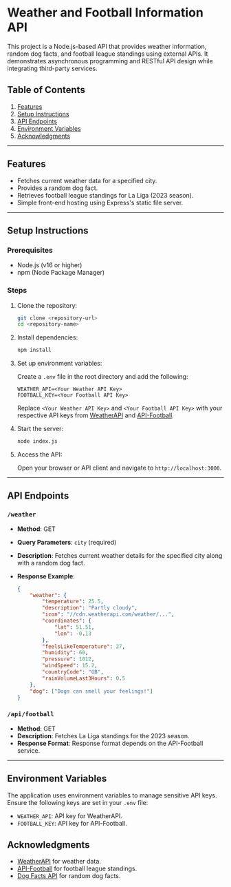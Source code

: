 # Weather and Football Information API

This project is a Node.js-based API that provides weather information, random dog facts, and football league standings using external APIs. It demonstrates asynchronous programming and RESTful API design while integrating third-party services.

## Table of Contents

1. [Features](#features)
2. [Setup Instructions](#setup-instructions)
3. [API Endpoints](#api-endpoints)
4. [Environment Variables](#environment-variables)
5. [Acknowledgments](#acknowledgments)

---

## Features

- Fetches current weather data for a specified city.
- Provides a random dog fact.
- Retrieves football league standings for La Liga (2023 season).
- Simple front-end hosting using Express's static file server.

---

## Setup Instructions

### Prerequisites

- Node.js (v16 or higher)
- npm (Node Package Manager)

### Steps

1. Clone the repository:

   ```bash
   git clone <repository-url>
   cd <repository-name>
   ```

2. Install dependencies:

   ```bash
   npm install
   ```

3. Set up environment variables:

   Create a `.env` file in the root directory and add the following:

   ```env
   WEATHER_API=<Your Weather API Key>
   FOOTBALL_KEY=<Your Football API Key>
   ```

   Replace `<Your Weather API Key>` and `<Your Football API Key>` with your respective API keys from [WeatherAPI](https://www.weatherapi.com/) and [API-Football](https://rapidapi.com/api-sports/api/api-football/).

4. Start the server:

   ```bash
   node index.js
   ```

5. Access the API:

   Open your browser or API client and navigate to `http://localhost:3000`.

---

## API Endpoints

### `/weather`

- **Method**: GET
- **Query Parameters**: `city` (required)
- **Description**: Fetches current weather details for the specified city along with a random dog fact.
- **Response Example**:

  ```json
  {
      "weather": {
          "temperature": 25.5,
          "description": "Partly cloudy",
          "icon": "//cdn.weatherapi.com/weather/...",
          "coordinates": {
              "lat": 51.51,
              "lon": -0.13
          },
          "feelsLikeTemperature": 27,
          "humidity": 60,
          "pressure": 1012,
          "windSpeed": 15.2,
          "countryCode": "GB",
          "rainVolumeLast3Hours": 0.5
      },
      "dog": ["Dogs can smell your feelings!"]
  }
  ```

### `/api/football`

- **Method**: GET
- **Description**: Fetches La Liga standings for the 2023 season.
- **Response Format**: Response format depends on the API-Football service.

---

## Environment Variables

The application uses environment variables to manage sensitive API keys. Ensure the following keys are set in your `.env` file:

- `WEATHER_API`: API key for WeatherAPI.
- `FOOTBALL_KEY`: API key for API-Football.

## Acknowledgments

- [WeatherAPI](https://www.weatherapi.com/) for weather data.
- [API-Football](https://rapidapi.com/api-sports/api/api-football/) for football league standings.
- [Dog Facts API](https://kinduff.github.io/dog-api/) for random dog facts.

